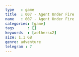 ```yaml
---
type   : game
title  : 007 - Agent Under Fire
name   : 007 - Agent Under Fire
categories: [game]
tags      : []
keywords  : [aethersx2]
size: 1.1 GB
genre: adventure
telegram : 7
---
```


